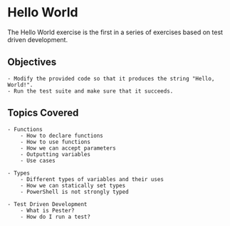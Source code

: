 # Hello World

The Hello World exercise is the first in a series of exercises based on test driven development.

## Objectives
    - Modify the provided code so that it produces the string "Hello, World!".
    - Run the test suite and make sure that it succeeds.

## Topics Covered
    - Functions
        - How to declare functions
        - How to use functions
        - How we can accept parameters
        - Outputting variables
        - Use cases

    - Types
        - Different types of variables and their uses
        - How we can statically set types
        - PowerShell is not strongly typed
        
    - Test Driven Development
        - What is Pester?
        - How do I run a test?